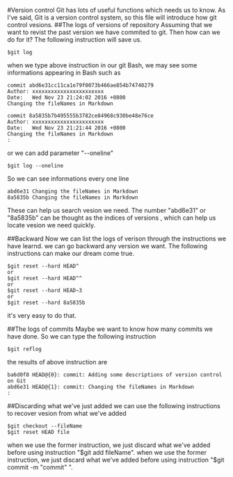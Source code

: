 #Version control
Git has lots of useful functions which needs us to know. As I've said, Git is a version control system, so
this file will introduce how git control vesions.
##The logs of versions of repository
Assuming that we want to revist the past version we have commited to git. Then how can we do for it? The 
following instruction will save us.

	$git log
	
when we type above instruction in our git Bash, we may see some informations appearing in Bash such as

	commit abd6e31cc11ca1e79f0073b466ae854b74740279
	Author: xxxxxxxxxxxxxxxxxxxxxxx
	Date:   Wed Nov 23 21:24:02 2016 +0800
    Changing the fileNames in Markdown

	commit 8a5835b7b495555b3782ce84968c930be48e76ce
	Author: xxxxxxxxxxxxxxxxxxxxxxx
	Date:   Wed Nov 23 21:21:44 2016 +0800
    Changing the fileNames in Markdown
	:

or we can add parameter "--oneline"

	$git log --oneline
	
So we can see informations every one line

	abd6e31 Changing the fileNames in Markdown
	8a5835b Changing the fileNames in Markdown

These can help us search vesion we need. The number "abd6e31" or "8a5835b" can be thought as the 
indices of versions , which can help us locate vesion we need quickly.

##Backward
Now we can list the logs of verison through the instructions we have learnd. we can go backward any version
we want. The following instructions can make our dream come true.

	$git reset --hard HEAD^
	or
	$git reset --hard HEAD^^
	or
	$git reset --hard HEAD~3
	or 
	$git reset --hard 8a5835b
	
it's very easy to do that.

##The logs of commits
Maybe we want to know how many commits we have done. So we can type the following instruction

	$git reflog
	
the results of above instruction are

	ba6d0f8 HEAD@{0}: commit: Adding some descriptions of version control on Git
	abd6e31 HEAD@{1}: commit: Changing the fileNames in Markdown
	:

##Discarding what we've just added
we can use the following instructions to recover vesion from what we've added

	$git checkout --fileName
	$git reset HEAD file
	
when we use the former instruction, we just discard what we've added before using instruction "$git add fileName". when we use the former instruction, we just 
discard what we've added before using instruction "$git commit -m \"commit\" ".